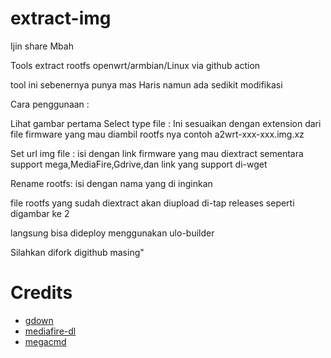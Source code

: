 # extract-img
Ijin share Mbah

Tools extract rootfs openwrt/armbian/Linux via github action

tool ini sebenernya punya mas Haris namun ada sedikit modifikasi

Cara penggunaan :

Lihat gambar pertama
Select type file :
Ini sesuaikan dengan extension dari file firmware yang mau diambil rootfs nya
contoh a2wrt-xxx-xxx.img.xz

Set url img file :
isi dengan link firmware yang mau diextract
sementara support mega,MediaFire,Gdrive,dan link yang support di-wget

Rename rootfs:
isi dengan nama yang di inginkan

file rootfs yang sudah diextract akan diupload di-tap releases seperti digambar ke 2

langsung bisa dideploy menggunakan ulo-builder

Silahkan difork digithub masing"

# Credits
 * [gdown](https://github.com/wkentaro/gdown)
 * [mediafire-dl](https://github.com/Juvenal-Yescas/mediafire-dl)
 * [megacmd](https://github.com/meganz/MEGAcmd)
